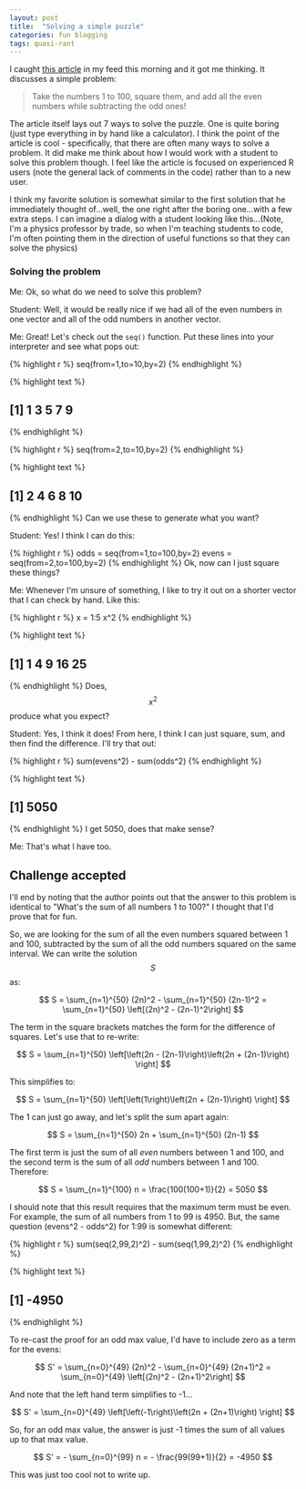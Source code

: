 ```yaml
---
layout: post
title:  "Solving a simple puzzle"
categories: fun blogging
tags: quasi-rant
---
```




I caught [this article](https://www.r-bloggers.com/2021/06/r-coding-challenge-7-1-ways-to-solve-a-simple-puzzle/) in my feed this morning and it got me thinking.  It discusses a simple problem:

> Take the numbers 1 to 100, square them, and add all the even numbers while subtracting the odd ones!

The article itself lays out 7 ways to solve the puzzle.  One is quite boring (just type everything in by hand like a calculator).  I think the point of the article is cool - specifically, that there are often many ways to solve a problem.  It did make me think about how I would work with a student to solve this problem though.  I feel like the article is focused on experienced R users (note the general lack of comments in the code) rather than to a new user.

I think my favorite solution is somewhat similar to the first solution that he immediately thought of...well, the one right after the boring one...with a few extra steps.  I can imagine a dialog with a student looking like this...(Note, I'm a physics professor by trade, so when I'm teaching students to code, I'm often pointing them in the direction of useful functions so that they can solve the physics)

### Solving the problem

Me: Ok, so what do we need to solve this problem?

Student:  Well, it would be really nice if we had all of the even numbers in one vector and all of the odd numbers in another vector.

Me: Great!  Let's check out the `seq()` function.  Put these lines into your interpreter and see what pops out:


{% highlight r %}
seq(from=1,to=10,by=2)
{% endhighlight %}



{% highlight text %}
## [1] 1 3 5 7 9
{% endhighlight %}



{% highlight r %}
seq(from=2,to=10,by=2)
{% endhighlight %}



{% highlight text %}
## [1]  2  4  6  8 10
{% endhighlight %}
Can we use these to generate what you want?

Student:  Yes!  I think I can do this:

{% highlight r %}
odds = seq(from=1,to=100,by=2)
evens = seq(from=2,to=100,by=2)
{% endhighlight %}
Ok, now can I just square these things?

Me:  Whenever I'm unsure of something, I like to try it out on a shorter vector that I can check by hand.  Like this:

{% highlight r %}
x = 1:5
x^2
{% endhighlight %}



{% highlight text %}
## [1]  1  4  9 16 25
{% endhighlight %}
Does, $$x^2$$ produce what you expect?

Student:  Yes, I think it does!  From here, I think I can just square, sum, and then find the difference.  I'll try that out:

{% highlight r %}
sum(evens^2) - sum(odds^2)
{% endhighlight %}



{% highlight text %}
## [1] 5050
{% endhighlight %}
I get 5050, does that make sense?

Me: That's what I have too.


## Challenge accepted
I'll end by noting that the author points out that the answer to this problem is identical to "What's the sum of all numbers 1 to 100?"  I thought that I'd prove that for fun.

So, we are looking for the sum of all the even numbers squared between 1 and 100, subtracted by the sum of all the odd numbers squared on the same interval.  We can write the solution $$S$$ as:

$$
S = \sum_{n=1}^{50} (2n)^2 - \sum_{n=1}^{50} (2n-1)^2 = \sum_{n=1}^{50} \left[(2n)^2 - (2n-1)^2\right]
$$

The term in the square brackets matches the form for the difference of squares.  Let's use that to re-write:

$$ 
S = \sum_{n=1}^{50} \left[\left(2n - (2n-1)\right)\left(2n + (2n-1)\right) \right]
$$

This simplifies to:

$$ 
S = \sum_{n=1}^{50} \left[\left(1\right)\left(2n + (2n-1)\right) \right]
$$

The 1 can just go away, and let's split the sum apart again:

$$
S = \sum_{n=1}^{50} 2n + \sum_{n=1}^{50} (2n-1)
$$

The first term is just the sum of all _even_ numbers between 1 and 100, and the second term is the sum of all _odd_ numbers between 1 and 100.  Therefore:

$$
S = \sum_{n=1}^{100} n = \frac{100(100+1)}{2} = 5050
$$

I should note that this result requires that the maximum term must be even.  For example, the sum of all numbers from 1 to 99 is 4950.  But, the same question (evens^2 - odds^2) for 1:99 is somewhat different:


{% highlight r %}
sum(seq(2,99,2)^2) - sum(seq(1,99,2)^2)
{% endhighlight %}



{% highlight text %}
## [1] -4950
{% endhighlight %}

To re-cast the proof for an odd max value, I'd have to include zero as a term for the evens:

$$
S' = \sum_{n=0}^{49} (2n)^2 - \sum_{n=0}^{49} (2n+1)^2 = \sum_{n=0}^{49} \left[(2n)^2 - (2n+1)^2\right]
$$

And note that the left hand term simplifies to -1...

$$ 
S' = \sum_{n=0}^{49} \left[\left(-1\right)\left(2n + (2n+1)\right) \right]
$$

So, for an odd max value, the answer is just -1 times the sum of all values up to that max value.

$$
S' = - \sum_{n=0}^{99} n = - \frac{99(99+1)}{2} = -4950
$$

This was just too cool not to write up.

